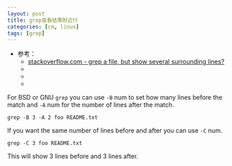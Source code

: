 ```yaml
---
layout: post
title: grep查看结果附近行
categories: [cm, linux]
tags: [grep]
---
```


* 参考： 
  * [stackoverflow.com - grep a file, but show several surrounding lines?](https://stackoverflow.com/a/9083)
  * []()
  * []()
  * []()




For BSD or GNU `grep` you can use `-B` num to set how many lines before the match and `-A` num for the number of lines after the match.

`grep -B 3 -A 2 foo README.txt`

If you want the same number of lines before and after you can use `-C` num.

`grep -C 3 foo README.txt`

This will show 3 lines before and 3 lines after.


